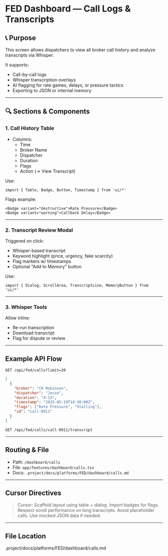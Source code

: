 # FED Dashboard — Call Logs & Transcripts

## 📞 Purpose

This screen allows dispatchers to view all broker call history and analyze transcripts via Whisper.

It supports:
- Call-by-call logs
- Whisper transcription overlays
- AI flagging for rate games, delays, or pressure tactics
- Exporting to JSON or internal memory

---

## 🔍 Sections & Components

### 1. Call History Table

- Columns:
  - Time
  - Broker Name
  - Dispatcher
  - Duration
  - Flags
  - Action (→ View Transcript)

Use:
```tsx
import { Table, Badge, Button, Timestamp } from 'ui/*'
````

Flags example:

```tsx
<Badge variant="destructive">Rate Pressure</Badge>
<Badge variant="warning">Callback Delay</Badge>
```

---

### 2. Transcript Review Modal

Triggered on click:

* Whisper-based transcript
* Keyword highlight (price, urgency, fake scarcity)
* Flag markers w/ timestamps
* Optional "Add to Memory" button

Use:

```tsx
import { Dialog, ScrollArea, TranscriptLine, MemoryButton } from 'ui/*'
```

---

### 3. Whisper Tools

Allow inline:

* Re-run transcription
* Download transcript
* Flag for dispute or review

---

## Example API Flow

```http
GET /api/fed/calls?limit=20
```

```json
[
  {
    "broker": "CH Robinson",
    "dispatcher": "Jesse",
    "duration": "4:13",
    "timestamp": "2025-05-19T14:30:00Z",
    "flags": ["Rate Pressure", "Stalling"],
    "id": "call-0911"
  }
]
```

```http
GET /api/fed/calls/call-0911/transcript
```

---

## Routing & File

* Path: `/dashboard/calls`
* File: `app/features/dashboard/calls.tsx`
* Docs: `.project/docs/platforms/FED/dashboard/calls.md`

---

## Cursor Directives

> Cursor: Scaffold layout using table + dialog.
> Import badges for flags. Respect scroll performance on long transcripts.
> Avoid placeholder calls. Use mocked JSON data if needed.

---

## File Location
.project/docs/platforms/FED/dashboard/calls.md